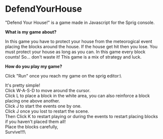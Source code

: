 # DefendYourHouse
"Defend Your House!" is a game made in Javascript for the Sprig console.

**What is my game about?**

In this game you have to protect your house from the meteorogical event placing the blocks around the house. If the house get hit then you lose. You must protect your house as long as you can. In this game every block counts! So... don't waste it! This game is a mix of strategy and luck.

**How do you play my game?**

Click "Run" once you reach my game on the sprig editor:\

It's pretty simple!\
Click W-A-S-D to move around the cursor.\
Click L to place a block in the white area, you can also reinforce a block placing one above another.\
Click J to start the events one by one.\
Click J once you lost to restart the scene.\
Then Click K to restart playing or during the events to restart placing blocks if you haven't placed them all!\
Place the blocks carefully,\
Survive!!!\
